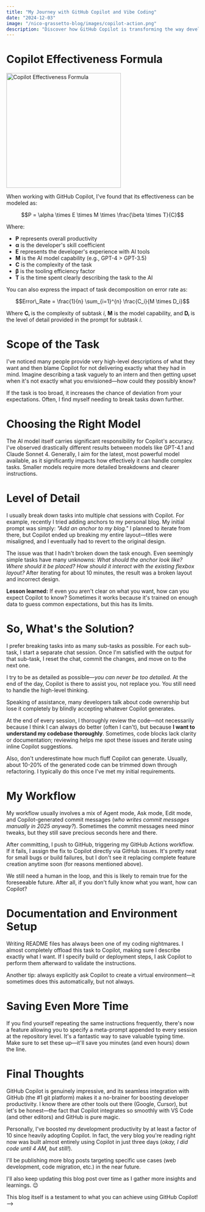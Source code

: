 ```yaml
---
title: "My Journey with GitHub Copilot and Vibe Coding"
date: "2024-12-03"
image: "/nico-grassetto-blog/images/copilot-action.png"
description: "Discover how GitHub Copilot is transforming the way developers write code with AI assistance"
---
```


# Copilot Effectiveness Formula

<img src="/nico-grassetto-blog/images/copilot-effectiveness-formula.png" alt="Copilot Effectiveness Formula" width="300"/>

When working with GitHub Copilot, I've found that its effectiveness can be modeled as:

$$P = \alpha \times E \times M \times \frac{\beta \times T}{C}$$

Where:

- **P** represents overall productivity
- **α** is the developer's skill coefficient
- **E** represents the developer's experience with AI tools
- **M** is the AI model capability (e.g., GPT-4 > GPT-3.5)
- **C** is the complexity of the task
- **β** is the tooling efficiency factor
- **T** is the time spent clearly describing the task to the AI

You can also express the impact of task decomposition on error rate as:

$$Error\_Rate = \frac{1}{n} \sum_{i=1}^{n} \frac{C_i}{M \times D_i}$$

Where **Cᵢ** is the complexity of subtask _i_, **M** is the model capability, and **Dᵢ** is the level of detail provided in the prompt for subtask _i_.

# Scope of the Task

I've noticed many people provide very high-level descriptions of what they want and then blame Copilot for not delivering exactly what they had in mind. Imagine describing a task vaguely to an intern and then getting upset when it's not exactly what you envisioned—how could they possibly know?

If the task is too broad, it increases the chance of deviation from your expectations. Often, I find myself needing to break tasks down further.

# Choosing the Right Model

The AI model itself carries significant responsibility for Copilot's accuracy. I've observed drastically different results between models like GPT-4.1 and Claude Sonnet 4. Generally, I aim for the latest, most powerful model available, as it significantly impacts how effectively it can handle complex tasks. Smaller models require more detailed breakdowns and clearer instructions.

# Level of Detail

I usually break down tasks into multiple chat sessions with Copilot. For example, recently I tried adding anchors to my personal blog. My initial prompt was simply: _"Add an anchor to my blog."_ I planned to iterate from there, but Copilot ended up breaking my entire layout—titles were misaligned, and I eventually had to revert to the original design.

The issue was that I hadn't broken down the task enough. Even seemingly simple tasks have many unknowns: _What should the anchor look like? Where should it be placed? How should it interact with the existing flexbox layout?_ After iterating for about 10 minutes, the result was a broken layout and incorrect design.

**Lesson learned:** If even you aren't clear on what you want, how can you expect Copilot to know? Sometimes it works because it's trained on enough data to guess common expectations, but this has its limits.

# So, What's the Solution?

I prefer breaking tasks into as many sub-tasks as possible. For each sub-task, I start a separate chat session. Once I'm satisfied with the output for that sub-task, I reset the chat, commit the changes, and move on to the next one.

I try to be as detailed as possible—_you can never be too detailed_. At the end of the day, Copilot is there to assist you, not replace you. You still need to handle the high-level thinking.

Speaking of assistance, many developers talk about code ownership but lose it completely by blindly accepting whatever Copilot generates.

At the end of every session, I thoroughly review the code—not necessarily because I think I can always do better (often I can't), but because **I want to understand my codebase thoroughly**. Sometimes, code blocks lack clarity or documentation; reviewing helps me spot these issues and iterate using inline Copilot suggestions.

Also, don't underestimate how much fluff Copilot can generate. Usually, about 10-20% of the generated code can be trimmed down through refactoring. I typically do this once I've met my initial requirements.

# My Workflow

My workflow usually involves a mix of Agent mode, Ask mode, Edit mode, and Copilot-generated commit messages (_who writes commit messages manually in 2025 anyway?_). Sometimes the commit messages need minor tweaks, but they still save precious seconds here and there.

After committing, I push to GitHub, triggering my GitHub Actions workflow. If it fails, I assign the fix to Copilot directly via GitHub issues. It's pretty neat for small bugs or build failures, but I don't see it replacing complete feature creation anytime soon (for reasons mentioned above).

We still need a human in the loop, and this is likely to remain true for the foreseeable future. After all, if you don't fully know what you want, how can Copilot?

# Documentation and Environment Setup

Writing README files has always been one of my coding nightmares. I almost completely offload this task to Copilot, making sure I describe exactly what I want. If I specify build or deployment steps, I ask Copilot to perform them afterward to validate the instructions.

Another tip: always explicitly ask Copilot to create a virtual environment—it sometimes does this automatically, but not always.

# Saving Even More Time

If you find yourself repeating the same instructions frequently, there's now a feature allowing you to specify a meta-prompt appended to every session at the repository level. It's a fantastic way to save valuable typing time. Make sure to set these up—it'll save you minutes (and even hours) down the line.

# Final Thoughts

GitHub Copilot is genuinely impressive, and its seamless integration with GitHub (the #1 git platform) makes it a no-brainer for boosting developer productivity. I know there are other tools out there (Google, Cursor), but let's be honest—the fact that Copilot integrates so smoothly with VS Code (and other editors) and GitHub is pure magic.

Personally, I've boosted my development productivity by at least a factor of 10 since heavily adopting Copilot. In fact, the very blog you're reading right now was built almost entirely using Copilot in just three days (_okay, I did code until 4 AM, but still!_).

I'll be publishing more blog posts targeting specific use cases (web development, code migration, etc.) in the near future.

I'll also keep updating this blog post over time as I gather more insights and learnings. 😉

This blog itself is a testament to what you can achieve using GitHub Copilot! -->
